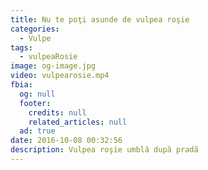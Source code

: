 ```yaml
---
title: Nu te poţi asunde de vulpea roşie
categories:
  - Vulpe
tags:
  - vulpeaRosie
image: og-image.jpg  
video: vulpearosie.mp4  
fbia:
  og: null
  footer:
    credits: null
    related_articles: null
  ad: true
date: 2016-10-08 00:32:56
description: Vulpea roşie umblă după pradă
---
```

